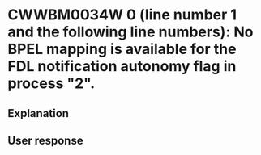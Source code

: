 # CWWBM0034W 0 (line number 1 and the following line numbers): No BPEL mapping is available for the FDL notification autonomy flag in process "2".

## Explanation

## User response